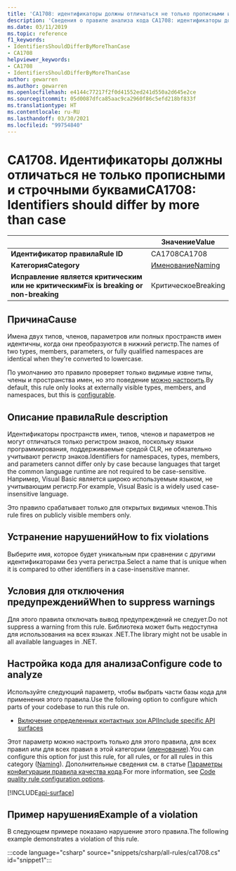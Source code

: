 ```yaml
---
title: 'CA1708: идентификаторы должны отличаться не только прописными и строчными буквами (анализ кода)'
description: 'Сведения о правиле анализа кода CA1708: идентификаторы должны отличаться не только прописными и строчными буквами'
ms.date: 03/11/2019
ms.topic: reference
f1_keywords:
- IdentifiersShouldDifferByMoreThanCase
- CA1708
helpviewer_keywords:
- CA1708
- IdentifiersShouldDifferByMoreThanCase
author: gewarren
ms.author: gewarren
ms.openlocfilehash: e4144c77217f2f0d41552ed241d550a2d645e2ce
ms.sourcegitcommit: 05d0087dfca85aac9ca2960f86c5efd218bf833f
ms.translationtype: HT
ms.contentlocale: ru-RU
ms.lasthandoff: 03/30/2021
ms.locfileid: "99754840"
---
```

# <a name="ca1708-identifiers-should-differ-by-more-than-case"></a><span data-ttu-id="1d9ba-103">CA1708. Идентификаторы должны отличаться не только прописными и строчными буквами</span><span class="sxs-lookup"><span data-stu-id="1d9ba-103">CA1708: Identifiers should differ by more than case</span></span>

| | <span data-ttu-id="1d9ba-104">Значение</span><span class="sxs-lookup"><span data-stu-id="1d9ba-104">Value</span></span> |
|-|-|
| <span data-ttu-id="1d9ba-105">**Идентификатор правила**</span><span class="sxs-lookup"><span data-stu-id="1d9ba-105">**Rule ID**</span></span> |<span data-ttu-id="1d9ba-106">CA1708</span><span class="sxs-lookup"><span data-stu-id="1d9ba-106">CA1708</span></span>|
| <span data-ttu-id="1d9ba-107">**Категория**</span><span class="sxs-lookup"><span data-stu-id="1d9ba-107">**Category**</span></span> |[<span data-ttu-id="1d9ba-108">Именование</span><span class="sxs-lookup"><span data-stu-id="1d9ba-108">Naming</span></span>](naming-warnings.md)|
| <span data-ttu-id="1d9ba-109">**Исправление является критическим или не критическим**</span><span class="sxs-lookup"><span data-stu-id="1d9ba-109">**Fix is breaking or non-breaking**</span></span> |<span data-ttu-id="1d9ba-110">Критическое</span><span class="sxs-lookup"><span data-stu-id="1d9ba-110">Breaking</span></span>|

## <a name="cause"></a><span data-ttu-id="1d9ba-111">Причина</span><span class="sxs-lookup"><span data-stu-id="1d9ba-111">Cause</span></span>

<span data-ttu-id="1d9ba-112">Имена двух типов, членов, параметров или полных пространств имен идентичны, когда они преобразуются в нижний регистр.</span><span class="sxs-lookup"><span data-stu-id="1d9ba-112">The names of two types, members, parameters, or fully qualified namespaces are identical when they're converted to lowercase.</span></span>

<span data-ttu-id="1d9ba-113">По умолчанию это правило проверяет только видимые извне типы, члены и пространства имен, но это поведение [можно настроить](#configure-code-to-analyze).</span><span class="sxs-lookup"><span data-stu-id="1d9ba-113">By default, this rule only looks at externally visible types, members, and namespaces, but this is [configurable](#configure-code-to-analyze).</span></span>

## <a name="rule-description"></a><span data-ttu-id="1d9ba-114">Описание правила</span><span class="sxs-lookup"><span data-stu-id="1d9ba-114">Rule description</span></span>

<span data-ttu-id="1d9ba-115">Идентификаторы пространств имен, типов, членов и параметров не могут отличаться только регистром знаков, поскольку языки программирования, поддерживаемые средой CLR, не обязательно учитывают регистр знаков.</span><span class="sxs-lookup"><span data-stu-id="1d9ba-115">Identifiers for namespaces, types, members, and parameters cannot differ only by case because languages that target the common language runtime are not required to be case-sensitive.</span></span> <span data-ttu-id="1d9ba-116">Например, Visual Basic является широко используемым языком, не учитывающим регистр.</span><span class="sxs-lookup"><span data-stu-id="1d9ba-116">For example, Visual Basic is a widely used case-insensitive language.</span></span>

<span data-ttu-id="1d9ba-117">Это правило срабатывает только для открытых видимых членов.</span><span class="sxs-lookup"><span data-stu-id="1d9ba-117">This rule fires on publicly visible members only.</span></span>

## <a name="how-to-fix-violations"></a><span data-ttu-id="1d9ba-118">Устранение нарушений</span><span class="sxs-lookup"><span data-stu-id="1d9ba-118">How to fix violations</span></span>

<span data-ttu-id="1d9ba-119">Выберите имя, которое будет уникальным при сравнении с другими идентификаторами без учета регистра.</span><span class="sxs-lookup"><span data-stu-id="1d9ba-119">Select a name that is unique when it is compared to other identifiers in a case-insensitive manner.</span></span>

## <a name="when-to-suppress-warnings"></a><span data-ttu-id="1d9ba-120">Условия для отключения предупреждений</span><span class="sxs-lookup"><span data-stu-id="1d9ba-120">When to suppress warnings</span></span>

<span data-ttu-id="1d9ba-121">Для этого правила отключать вывод предупреждений не следует.</span><span class="sxs-lookup"><span data-stu-id="1d9ba-121">Do not suppress a warning from this rule.</span></span> <span data-ttu-id="1d9ba-122">Библиотека может быть недоступна для использования на всех языках .NET.</span><span class="sxs-lookup"><span data-stu-id="1d9ba-122">The library might not be usable in all available languages in .NET.</span></span>

## <a name="configure-code-to-analyze"></a><span data-ttu-id="1d9ba-123">Настройка кода для анализа</span><span class="sxs-lookup"><span data-stu-id="1d9ba-123">Configure code to analyze</span></span>

<span data-ttu-id="1d9ba-124">Используйте следующий параметр, чтобы выбрать части базы кода для применения этого правила.</span><span class="sxs-lookup"><span data-stu-id="1d9ba-124">Use the following option to configure which parts of your codebase to run this rule on.</span></span>

- [<span data-ttu-id="1d9ba-125">Включение определенных контактных зон API</span><span class="sxs-lookup"><span data-stu-id="1d9ba-125">Include specific API surfaces</span></span>](#include-specific-api-surfaces)

<span data-ttu-id="1d9ba-126">Этот параметр можно настроить только для этого правила, для всех правил или для всех правил в этой категории ([именование](naming-warnings.md)).</span><span class="sxs-lookup"><span data-stu-id="1d9ba-126">You can configure this option for just this rule, for all rules, or for all rules in this category ([Naming](naming-warnings.md)).</span></span> <span data-ttu-id="1d9ba-127">Дополнительные сведения см. в статье [Параметры конфигурации правила качества кода](../code-quality-rule-options.md).</span><span class="sxs-lookup"><span data-stu-id="1d9ba-127">For more information, see [Code quality rule configuration options](../code-quality-rule-options.md).</span></span>

[!INCLUDE[api-surface](~/includes/code-analysis/api-surface.md)]

## <a name="example-of-a-violation"></a><span data-ttu-id="1d9ba-128">Пример нарушения</span><span class="sxs-lookup"><span data-stu-id="1d9ba-128">Example of a violation</span></span>

<span data-ttu-id="1d9ba-129">В следующем примере показано нарушение этого правила.</span><span class="sxs-lookup"><span data-stu-id="1d9ba-129">The following example demonstrates a violation of this rule.</span></span>

:::code language="csharp" source="snippets/csharp/all-rules/ca1708.cs" id="snippet1":::
